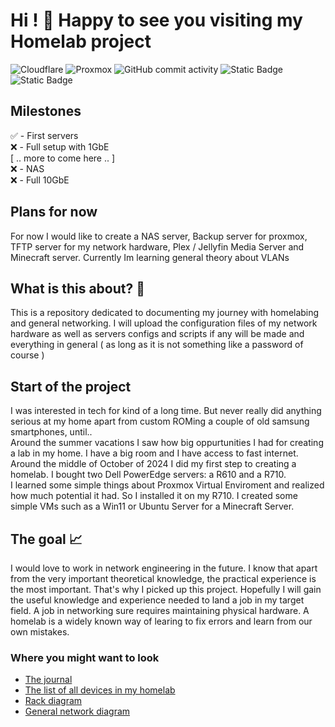 # Hi ! 👋 Happy to see you visiting my Homelab project
![Cloudflare](https://img.shields.io/badge/Cloudflare-F38020?style=for-the-badge&logo=Cloudflare&logoColor=white)
![Proxmox](https://img.shields.io/badge/proxmox-proxmox?style=for-the-badge&logo=proxmox&logoColor=%23E57000&labelColor=%232b2a33&color=%232b2a33)
![GitHub commit activity](https://img.shields.io/github/commit-activity/t/AndreansxTech/Homelab-2025?style=for-the-badge&logo=github)
![Static Badge](https://img.shields.io/badge/LAN_speed-1GbE-%237ef728?style=for-the-badge)
![Static Badge](https://img.shields.io/badge/Services_status-Down-%23f72847?style=for-the-badge)
## Milestones

✅ - First servers </br>
❌ - Full setup with 1GbE </br>
[ .. more to come here .. ] </br>
❌ - NAS </br>
❌ - Full 10GbE </br>

## Plans for now

For now I would like to create a NAS server, Backup server for proxmox, TFTP server for my network hardware, Plex / Jellyfin Media Server and Minecraft server.
Currently Im learning general theory about VLANs


## What is this about? 🧐
   This is a repository dedicated to documenting my journey with homelabing and general networking. I will upload the configuration files of my network hardware as well as servers configs and scripts if any will be made and everything in general ( as long as it is not something like a password of course )

## Start of the project
   I was interested in tech for kind of a long time. But never really did anything serious at my home apart from custom ROMing a couple of old samsung smartphones, until.. </br>
   Around the summer vacations I saw how big oppurtunities I had for creating a lab in my home. I have a big room and I have access to fast internet. Around the middle of October of 2024 I did my first step to creating a homelab. I bought two Dell PowerEdge servers: a R610 and a R710. </br>
   I learned some simple things about Proxmox Virtual Enviroment and realized how much potential it had. So I installed it on my R710. I created some simple VMs such as a Win11 or Ubuntu Server for a Minecraft Server.

## The goal 📈
   I would love to work in network engineering in the future. I know that apart from the very important theoretical knowledge, the practical experience is the most important. That's why I picked up this project. Hopefully I will gain the useful knowledge and experience needed to land a job in my target field. A job in networking sure requires maintaining physical hardware. A homelab is a widely known way of learing to fix errors and learn from our own mistakes. 


### Where you might want to look
- [The journal](https://github.com/AndreansxTech/My-homelab/blob/main/docs/journal.md)
- [The list of all devices in my homelab](https://github.com/AndreansxTech/Homelab-2025/blob/main/Inventory/devices.md)
- [Rack diagram](https://github.com/AndreansxTech/Homelab-2025/blob/main/Inventory/rack-diagram-placeholder)
- [General network diagram](https://github.com/AndreansxTech/My-homelab/blob/main/docs/general-network-topology.png)
